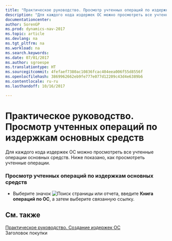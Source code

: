 ```yaml
---
title: "Практическое руководство. Просмотр учтенных операций по издержкам основных средств"
description: "Для каждого кода издержек ОС можно просмотреть все учтенные операции основных средств. Ниже показано, как просмотреть учтенные операции."
documentationcenter: 
author: SorenGP
ms.prod: dynamics-nav-2017
ms.topic: article
ms.devlang: na
ms.tgt_pltfrm: na
ms.workload: na
ms.search.keywords: 
ms.date: 07/01/2017
ms.author: sgroespe
ms.translationtype: HT
ms.sourcegitcommit: 4fefaef7380ac10836fcac404eea006f55d8556f
ms.openlocfilehash: 3869962662eb9fe777e077d12209c43d4e6389b6
ms.contentlocale: ru-ru
ms.lasthandoff: 10/16/2017

---
```

# <a name="how-to-view-posted-entries-on-a-fixed-asset-charge"></a>Практическое руководство. Просмотр учтенных операций по издержкам основных средств
Для каждого кода издержек ОС можно просмотреть все учтенные операции основных средств. Ниже показано, как просмотреть учтенные операции.  
  
### <a name="to-view-a-posted-entry-on-a-fixed-asset-charge"></a>Просмотр учтенных операций по издержкам основных средств  
  
-   Выберите значок ![Поиск страницы или отчета](media/ui-search/search_small.png "Значок поиска страницы или отчета"), введите **Книга операций по ОС**, а затем выберите связанную ссылку.  
  
## <a name="see-also"></a>См. также  
 [Практическое руководство. Создание издержек ОС](how-to-create-a-fixed-asset-charge.md)   
 Заголовок покупки
